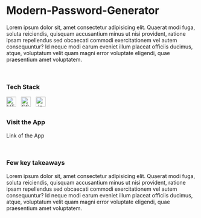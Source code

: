 # Modern-Password-Generator

Lorem ipsum dolor sit, amet consectetur adipisicing elit. Quaerat modi fuga, soluta reiciendis, quisquam accusantium minus ut nisi provident, ratione ipsam repellendus sed obcaecati commodi exercitationem vel autem consequuntur? Id neque modi earum eveniet illum placeat officiis ducimus, atque, voluptatum velit quam magni error voluptate eligendi, quae praesentium amet voluptatem.

<br>

### Tech Stack

<img align="left" alt="HTML5" width="26px" src="https://cdn.jsdelivr.net/gh/devicons/devicon/icons/html5/html5-original.svg" style="padding-right:10px;" />

<img align="left" alt="CSS3" width="26px" src="https://cdn.jsdelivr.net/gh/devicons/devicon/icons/css3/css3-original.svg" style="padding-right:10px;" />

<img align="left" alt="JavaScript" width="26px" src="https://cdn.jsdelivr.net/gh/devicons/devicon/icons/javascript/javascript-original.svg" style="padding-right:10px;" />

<br>
<br>

### Visit the App

Link of the App

<br>

### Few key takeaways

Lorem ipsum dolor sit, amet consectetur adipisicing elit. Quaerat modi fuga, soluta reiciendis, quisquam accusantium minus ut nisi provident, ratione ipsam repellendus sed obcaecati commodi exercitationem vel autem consequuntur? Id neque modi earum eveniet illum placeat officiis ducimus, atque, voluptatum velit quam magni error voluptate eligendi, quae praesentium amet voluptatem.
